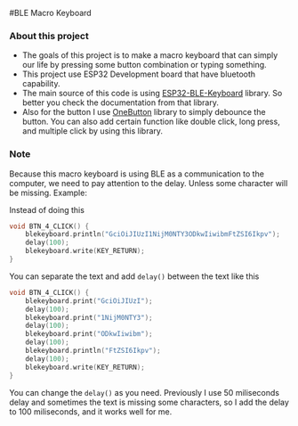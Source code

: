 #BLE Macro Keyboard

### About this project

- The goals of this project is to make a macro keyboard that can simply our life by pressing some button combination or typing something.
- This project use ESP32 Development board that have bluetooth capability.
- The main source of this code is using [ESP32-BLE-Keyboard](https://github.com/T-vK/ESP32-BLE-Keyboard) library. So better you check the documentation from that library.
- Also for the button I use [OneButton](https://github.com/mathertel/OneButton) library to simply debounce the button. You can also add certain function like double click, long press, and multiple click by using this library.

### Note

Because this macro keyboard is using BLE as a communication to the computer, we need to pay attention to the delay. Unless some character will be missing.
Example:

Instead of doing this

```CPP
void BTN_4_CLICK() {
	blekeyboard.println("GciOiJIUzI1NijM0NTY3ODkwIiwibmFtZSI6Ikpv");
 	delay(100);
  	blekeyboard.write(KEY_RETURN);
}
```

You can separate the text and add `delay()` between the text like this

```CPP
void BTN_4_CLICK() {
	blekeyboard.print("GciOiJIUzI");
	delay(100);
	blekeyboard.print("1NijM0NTY3");
	delay(100);
	blekeyboard.print("ODkwIiwibm");
	delay(100);
	blekeyboard.println("FtZSI6Ikpv");
	delay(100);
	blekeyboard.write(KEY_RETURN);
}
```

You can change the `delay()` as you need. Previously I use 50 miliseconds delay and sometimes the text is missing some characters, so I add the delay to 100 miliseconds, and it works well for me.
